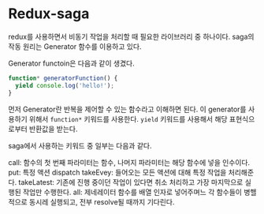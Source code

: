 # Redux-saga

redux를 사용하면서 비동기 작업을 처리할 때 필요한 라이브러리 중 하나이다. 
saga의 작동 원리는 Generator 함수를 이용하고 있다.

Generator functoin은 다음과 같이 생겼다.

```ts
function* generatorFunction() {
  yield console.log('hello!');
}
```

먼저 Generator란 반복을 제어할 수 있는 함수라고 이해하면 된다. 이 generator를 사용하기 위해서  `function*` 키워드를 사용한다.
`yield` 키워드를 사용해서 해당 표현식으로부터 반환값을 받는다.

saga에서 사용하는 키워드 중 일부는 다음과 같다.

call: 함수의 첫 번째 파라미터는 함수, 나머지 파라미터는 해당 함수에 넣을 인수이다.
put: 특정 액션 dispatch
takeEvey: 들어오는 모든 액션에 대해 특정 작업을 처리해준다.
takeLatest: 기존에 진행 중이던 작업이 있다면 취소 처리하고 가장 마지막으로 실행된 작업만 수행한다.
all: 제네레이터 함수를 배열 인자로 넣어주며느 각 함수들이 병핼적으로 동시레 실행되고, 전부 resolve될 때까지 기다린다.